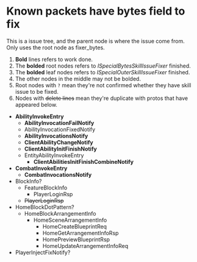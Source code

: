 ﻿# Known packets have bytes field to fix
This is a issue tree, and the parent node is where the issue come from.   
Only uses the root node as fixer_bytes. 

1. **Bold** lines refers to work done.
2. The **bolded** root nodes refers to _ISpecialBytesSkillIssueFixer_ finished.
3. The **bolded** leaf nodes refers to _ISpecialOuterSkillIssueFixer_ finished.
4. The other nodes in the middle may not be bolded.
5. Root nodes with `?` mean they're not confirmed whether they have skill issue to be fixed.
6. Nodes with ~~delete lines~~ mean they're duplicate with protos that have appeared below.

- **AbilityInvokeEntry**
  - **AbilityInvocationFailNotify**
  - AbilityInvocationFixedNotify
  - **AbilityInvocationsNotify**
  - **ClientAbilityChangeNotify**
  - **ClientAbilityInitFinishNotify**
  - EntityAbilityInvokeEntry
    - **ClientAbilitiesInitFinishCombineNotify**
- **CombatInvokeEntry**
  - **CombatInvocationsNotify**
- BlockInfo?
  - FeatureBlockInfo
    - PlayerLoginRsp
  - ~~PlayerLoginRsp~~
- HomeBlockDotPattern?
  - HomeBlockArrangementInfo
    - HomeSceneArrangementInfo
      - HomeCreateBlueprintReq
      - HomeGetArrangementInfoRsp
      - HomePreviewBlueprintRsp
      - HomeUpdateArrangementInfoReq
- PlayerInjectFixNotify?